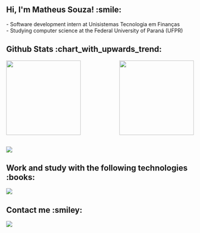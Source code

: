 <h2>Hi, I'm Matheus Souza! :smile:</h2>
<div>
  - Software development intern at Unisistemas Tecnologia em Finanças<br>
  - Studying computer science at the Federal University of Paraná (UFPR)
</div>

<h2>Github Stats :chart_with_upwards_trend:</h2>
<div style="display: flex; justify-content: space-between;">
    <a href="https://github.com/anuraghazra/github-readme-stats">
      <img height=200 align="center" src="https://github-readme-stats.vercel.app/api?username=devmatheussouza&show_icons=true&theme=radical&hide_rank=true&hide=stars" />
    </a>
    <a href="https://github.com/anuraghazra/convoychat">
      <img height=200 align="center" src="https://github-readme-stats.vercel.app/api/top-langs?username=devmatheussouza&layout=compact&theme=radical&langs_count=6&card_width=330&size_weight=0.5&count_weight=0.5" />
    </a>
</div>
<br>

![](https://komarev.com/ghpvc/?username=devmatheussouza&label=PROFILE+VIEWS)

<h2>Work and study with the following technologies :books:</h2>
<div>
  <p>
    <a>
      <img src="https://skillicons.dev/icons?i=java,spring,angular,typescript,javascript,html,css,c" />
    </a>
  </p>
</div>

<h2>Contact me :smiley:</h2>
<div>
  <p>
    <a href="https://www.linkedin.com/in/matheus-luiz/" target="_blank">
      <img src="https://skillicons.dev/icons?i=linkedin&theme=light" />
    </a>
  </p>
</div>
